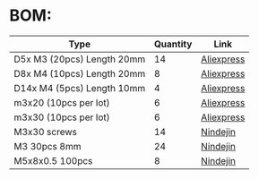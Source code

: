 # BOM:
| Type | Quantity | Link |
| --- | --- | --- |
| D5x M3 (20pcs) Length 20mm | 14 | [Aliexpress](https://www.aliexpress.us/item/3256805776299657.html) |
| D8x M4 (10pcs) Length 20mm | 8 | [Aliexpress](https://www.aliexpress.us/item/3256805776299657.html) |
| D14x M4 (5pcs) Length 10mm | 4 |[Aliexpress](https://www.aliexpress.us/item/3256805776299657.html) |
| m3x20 (10pcs per lot) | 6 | [Aliexpress](https://www.aliexpress.us/item/2251832625574286.html) |
| m3x30 (10pcs per lot) | 6 | [Aliexpress](https://www.aliexpress.us/item/2251832625574286.html) |
| M3x30 screws | 14 | [Nindejin](https://www.aliexpress.com/item/4000142028043.html) |
| M3 30pcs 8mm | 24 | [Nindejin](https://www.aliexpress.com/item/4000239264456.html) |
| M5x8x0.5 100pcs | 8 | [Nindejin](https://www.aliexpress.com/item/4000174460068.html)

